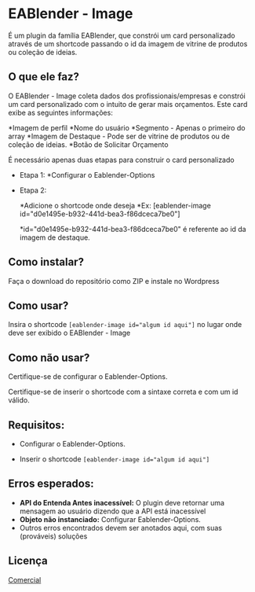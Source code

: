 # EABlender - Image

É um plugin da família EABlender, que constrói um card personalizado através de um shortcode passando o id da imagem de vitrine de produtos ou coleção de ideias.

## O que ele faz?

O EABlender - Image coleta dados dos profissionais/empresas e constrói um card
personalizado com o intuito de gerar mais orçamentos.
Este card exibe as seguintes informações:

*Imagem de perfil
*Nome do usuário
*Segmento - Apenas o primeiro do array
*Imagem de Destaque - Pode ser de vitrine de produtos ou de coleção de ideias.
*Botão de Solicitar Orçamento

É necessário apenas duas etapas para construir o card personalizado

* Etapa 1:
  *Configurar o Eablender-Options

* Etapa 2:

  *Adicione o shortcode onde deseja
  *Ex: [eablender-image id="d0e1495e-b932-441d-bea3-f86dceca7be0"]

  *id="d0e1495e-b932-441d-bea3-f86dceca7be0" é referente ao id da imagem de destaque. 


## Como instalar?

Faça o download do repositório como ZIP e instale no Wordpress

## Como usar?

Insira o shortcode `[eablender-image id="algum id aqui"]` no lugar onde deve ser exibido o EABlender - Image

## Como não usar?

Certifique-se de configurar o Eablender-Options.

Certifique-se de inserir o shortcode com a sintaxe correta e com um id válido.

## Requisitos:

* Configurar o Eablender-Options.

* Inserir o shortcode `[eablender-image id="algum id aqui"]`

## Erros esperados:
* **API do Entenda Antes inacessível:** O plugin deve retornar uma mensagem ao usuário dizendo que a API está inacessível
* **Objeto não instanciado:** Configurar Eablender-Options.
* Outros erros encontrados devem ser anotados aqui, com suas (prováveis) soluções

## Licença
[Comercial](https://www.example.com/)